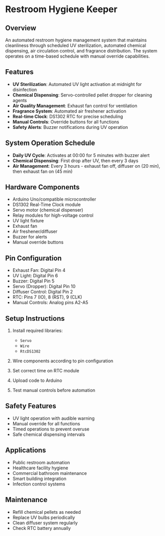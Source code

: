 # Restroom Hygiene Keeper

## Overview
An automated restroom hygiene management system that maintains cleanliness through scheduled UV sterilization, automated chemical dispensing, air circulation control, and fragrance distribution. The system operates on a time-based schedule with manual override capabilities.

## Features
- **UV Sterilization**: Automated UV light activation at midnight for disinfection
- **Chemical Dispensing**: Servo-controlled pellet dropper for cleaning agents
- **Air Quality Management**: Exhaust fan control for ventilation
- **Fragrance System**: Automated air freshener activation
- **Real-time Clock**: DS1302 RTC for precise scheduling
- **Manual Controls**: Override buttons for all functions
- **Safety Alerts**: Buzzer notifications during UV operation

## System Operation Schedule
- **Daily UV Cycle**: Activates at 00:00 for 5 minutes with buzzer alert
- **Chemical Dispensing**: First drop after UV, then every 3 days
- **Air Management**: Every 3 hours - exhaust fan off, diffuser on (20 min), then exhaust fan on (45 min)

## Hardware Components
- Arduino Uno/compatible microcontroller
- DS1302 Real-Time Clock module
- Servo motor (chemical dispenser)
- Relay modules for high-voltage control
- UV light fixture
- Exhaust fan
- Air freshener/diffuser
- Buzzer for alerts
- Manual override buttons

## Pin Configuration
- Exhaust Fan: Digital Pin 4
- UV Light: Digital Pin 6
- Buzzer: Digital Pin 5
- Servo (Dropper): Digital Pin 10
- Diffuser Control: Digital Pin 2
- RTC: Pins 7 (IO), 8 (RST), 9 (CLK)
- Manual Controls: Analog pins A2-A5

## Setup Instructions
1. Install required libraries:
   - `Servo`
   - `Wire`
   - `RtcDS1302`

2. Wire components according to pin configuration
3. Set correct time on RTC module
4. Upload code to Arduino
5. Test manual controls before automation

## Safety Features
- UV light operation with audible warning
- Manual override for all functions
- Timed operations to prevent overuse
- Safe chemical dispensing intervals

## Applications
- Public restroom automation
- Healthcare facility hygiene
- Commercial bathroom maintenance
- Smart building integration
- Infection control systems

## Maintenance
- Refill chemical pellets as needed
- Replace UV bulbs periodically
- Clean diffuser system regularly
- Check RTC battery annually
